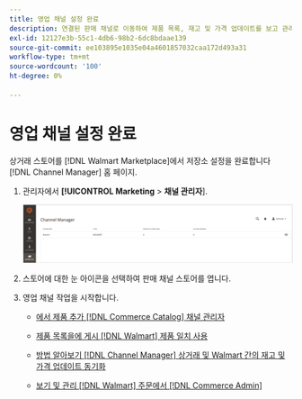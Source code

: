 ```yaml
---
title: 영업 채널 설정 완료
description: 연결된 판매 채널로 이동하여 제품 목록, 재고 및 가격 업데이트를 보고 관리하고 주문을 추적합니다
exl-id: 12127e3b-55c1-4db6-98b2-6dc8bdaae139
source-git-commit: ee103895e1035e04a4601857032caa172d493a31
workflow-type: tm+mt
source-wordcount: '100'
ht-degree: 0%

---
```


# 영업 채널 설정 완료

상거래 스토어를 [!DNL Walmart Marketplace]에서 저장소 설정을 완료합니다 [!DNL Channel Manager] 홈 페이지.

1. 관리자에서 **[!UICONTROL Marketing** > **채널 관리자**].

   ![채널 관리자 저장소 관리](assets/channel-manager-setup-first-store.png)

1. 스토어에 대한 눈 아이콘을 선택하여 판매 채널 스토어를 엽니다.

1. 영업 채널 작업을 시작합니다.

   - [에서 제품 추가 [!DNL Commerce Catalog] 채널 관리자](add-products-to-channel-store.md)

   - [제품 목록을에 게시 [!DNL Walmart] 제품 일치 사용](publish-listings-to-marketplace.md)

   - [방법 알아보기 [!DNL Channel Manager] 상거래 및 Walmart 간의 재고 및 가격 업데이트 동기화](inventory-and-price-updates.md)

   - [보기 및 관리 [!DNL Walmart] 주문에서 [!DNL Commerce Admin]](manage-orders.md)
